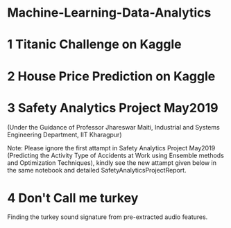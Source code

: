# Machine-Learning-Data-Analytics
# 1 Titanic Challenge on Kaggle
# 2 House Price Prediction on Kaggle
# 3 Safety Analytics Project May2019
  (Under the Guidance of Professor Jhareswar Maiti, Industrial and Systems Engineering Department, IIT Kharagpur)
  
Note: Please ignore the first attampt in Safety Analytics Project May2019 (Predicting the Activity Type of Accidents at Work using Ensemble methods and Optimization Techniques), kindly see the new attampt given below in the same notebook and detailed SafetyAnalyticsProjectReport. 

# 4 Don't Call me turkey
  Finding the turkey sound signature from pre-extracted audio features.
